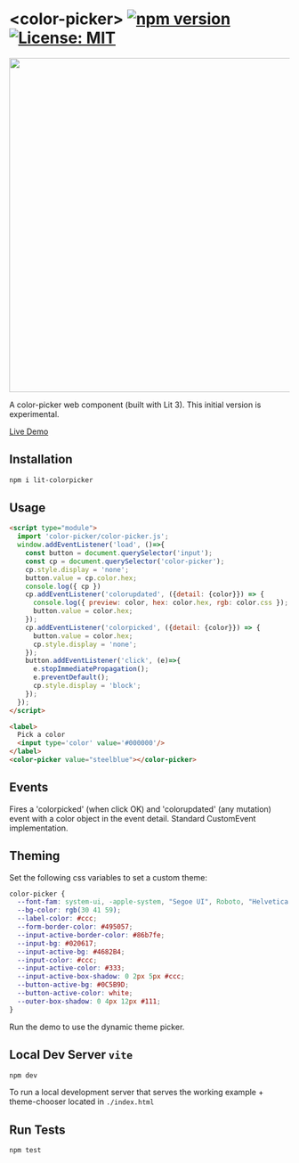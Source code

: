 # \<color-picker>  [![npm version](https://badge.fury.io/js/lit-colorpicker.svg)](https://badge.fury.io/js/lit-colorpicker) [![License: MIT](https://img.shields.io/badge/License-MIT-yellow.svg)](https://opensource.org/licenses/MIT)
<img src="https://thewebkid.com/lit-colorpicker.png" width=600>

A color-picker web component (built with Lit 3). This initial version is experimental. 

[Live Demo](http://thewebkid.com/modules/lit-colorpicker)

## Installation

```bash
npm i lit-colorpicker
```

## Usage

```html
<script type="module">
  import 'color-picker/color-picker.js';
  window.addEventListener('load', ()=>{
    const button = document.querySelector('input');
    const cp = document.querySelector('color-picker');
    cp.style.display = 'none';
    button.value = cp.color.hex;
    console.log({ cp })
    cp.addEventListener('colorupdated', ({detail: {color}}) => {
      console.log({ preview: color, hex: color.hex, rgb: color.css });
      button.value = color.hex;
    });
    cp.addEventListener('colorpicked', ({detail: {color}}) => {
      button.value = color.hex;
      cp.style.display = 'none';
    });
    button.addEventListener('click', (e)=>{
      e.stopImmediatePropagation();
      e.preventDefault();
      cp.style.display = 'block';
    });
  });
</script>

<label>
  Pick a color
  <input type='color' value='#000000'/>
</label>
<color-picker value="steelblue"></color-picker>

```

## Events
Fires a 'colorpicked' (when click OK) and 'colorupdated' (any mutation) event with a color object in the event detail. Standard CustomEvent implementation. 

## Theming
Set the following css variables to set a custom theme:
```css
color-picker {
  --font-fam: system-ui, -apple-system, "Segoe UI", Roboto, "Helvetica Neue";
  --bg-color: rgb(30 41 59);
  --label-color: #ccc;
  --form-border-color: #495057;
  --input-active-border-color: #86b7fe;
  --input-bg: #020617;
  --input-active-bg: #4682B4;
  --input-color: #ccc;
  --input-active-color: #333;
  --input-active-box-shadow: 0 2px 5px #ccc;
  --button-active-bg: #0C5B9D;
  --button-active-color: white;
  --outer-box-shadow: 0 4px 12px #111;
}
```

Run the demo to use the dynamic theme picker.

## Local Dev Server  `vite`

```bash
npm dev
```

To run a local development server that serves the working example + theme-chooser located in `./index.html`



## Run Tests 
```bash
npm test
```



